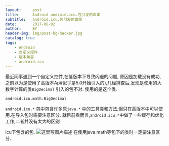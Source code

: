 ```yaml
---
layout:     post
title:      Android android.icu.包引发的血案
subtitle:   android.icu.包引发的血案
date:       2017-08-02
author:     BY
header-img: img/post-bg-hacker.jpg
catalog: true
tags:
    - Android
    - 自定义控件
    - 版本兼容
	- android.icu
---
```


最近同事遇到一个自定义控件,在低版本下导致闪退的问题,
原因是加载没有成功,之前以为是使用了高版本Api(似乎是5.0开始引入的),几经排查后,发现是使用的大数字计算的类`BigDecimal` 引入的包不对.
使用的是这个类.

```
android.icu.math.BigDecimal
```


`android.icu.*` 包中包含许多原`java.*` 中的工具类和方法,但只在高版本中可以使用.在导入包时需要注意区分.
就目前看而言,`android.icu.*`中做了一些缓存和优化工作,二者并没有太大的区别

icu下包含的包.
![这里写图片描述](http://img.blog.csdn.net/20170802182802215?watermark/2/text/aHR0cDovL2Jsb2cuY3Nkbi5uZXQvYTk3NjExMjY0Mw==/font/5a6L5L2T/fontsize/400/fill/I0JBQkFCMA==/dissolve/70/gravity/SouthEast)
在使用java.math等包下的类时一定要注意区分.
